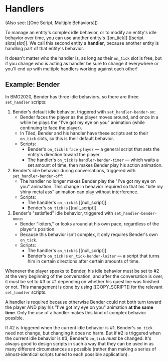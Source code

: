 # Handlers

(Also see: [[One Script, Multiple Behaviors]])

To manage an entity's complex idle behavior, or to modify an entity's idle behavior over time, you can use another entity's [[on_tick]] [[script slots|slot]]. We call this second entity a **handler**, because another entity is handling part of that entity's behavior.

It doesn't matter who the handler is, as long as their `on_tick` slot is free, but if you change who is acting as handler be sure to change it everywhere or you'll end up with multiple handlers working against each other!

## Example: Bender

In BMG2020, Bender has three idle behaviors, so there are three `set_handler` scripts:

1. Bender's default idle behavior, triggered with `set_handler-bender-on`:
	- Bender faces the player as the player moves around, and once in a while he plays the "I've got my eye on you" animation (while continuing to face the player).
	- In Tiled, Bender and his handler have these scripts set to their `on_tick` slots, so this is their default behavior.
	- Scripts:
		- Bender's `on_tick` is `face-player` — a general script that sets the entity's direction toward the player.
		- The handler's `on_tick` is `handler-bender-timer` — which waits a set amount of time, then makes Bender play his action animation.
2. Bender's idle behavior during conversations, triggered with `set_handler-bender-off`:
	- The handler no longer makes Bender play the "I've got my eye on you" animation. This change in behavior required so that his "bite my shiny metal ass" animation can play without interference.
	- Scripts:
		- The handler's `on_tick` is [[null_script]]
		- Bender's `on_tick` is [[null_script]]
3. Bender's "satisfied" idle behavior, triggered with `set_handler-bender-none`:
	- Bender "loiters," or looks around at his own pace, regardless of the player's position.
	- Because this behavior isn't complex, it only requires Bender's own `on_tick`.
	- Scripts:
		- The handler's `on_tick` is [[null_script]]
		- Bender's `on_tick` is `on_tick-bender-loiter` — a script that turns him in certain directions after certain amounts of time.

Whenever the player speaks to Bender, his idle behavior must be set to #2 at the very beginning of the conversation, and after the conversation is over, it must be set to #3 or #1 depending on whether his questline was finished or not. This management is done by using [[COPY_SCRIPT]] for the relevant `set_handler` scripts.

A handler is required because otherwise Bender could not both turn toward the player AND play his "I've got my eye on you" animation **at the same time**. Only the use of a handler makes this kind of complex behavior possible.

If #2 is triggered when the current idle behavior is #1, Bender's `on_tick` need not change, but changing it does no harm. But if #2 is triggered when the current idle behavior is #3, Bender's `on_tick` *must* be changed. It's always good to design scripts in such a way that they can be used in as many different circumstances as possible (rather than making a series of almost-identical scripts tuned to each possible application).

